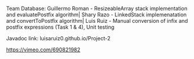 Team Database: Guillermo Roman - ResizeableArray stack implementation and evaluatePostfix algorithm| Shary Razo - LinkedStack implemenatation and convertToPostfix algorithm| Luis Ruiz - Manual conversion of infix and postfix expressions (Task 1 & 4), Unit testing

Javadoc link: luisaruiz0.github.io/Project-2

https://vimeo.com/690821982
